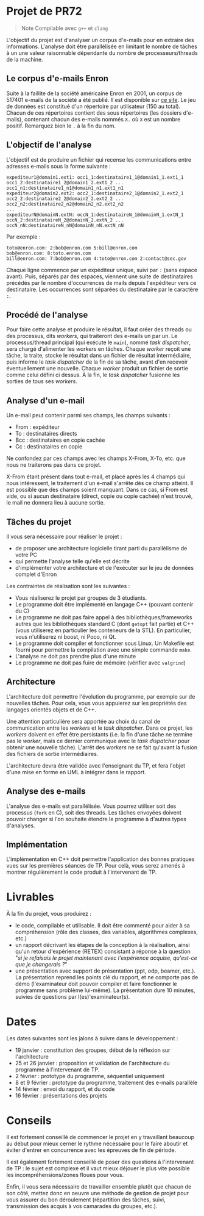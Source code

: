 
# Projet de PR72
> Note 
> Compilable avec `g++` et `clang`


L'objectif du projet est d'analyser un corpus d'e-mails pour en extraire des informations. L'analyse doit être parallélisée en limitant le nombre de tâches à un une valeur raisonnable dépendante du nombre de processeurs/threads de la machine.

## Le corpus d'e-mails Enron

Suite à la faillite de la société américaine Enron en 2001, un corpus de 517401 e-mails de la société a été publié. Il est disponible sur [ce site](https://www.cs.cmu.edu/~./enron/enron_mail_20150507.tar.gz). Le jeu de données est constitué d'un répertoire par utilisateur (150 au total). Chacun de ces répertoires contient des sous répertoires (les dossiers d'e-mails), contenant chacun des e-mails nommés `X.` où `X` est un nombre positif. Remarquez bien le `.` à la fin du nom.

## L'objectif de l'analyse

L'objectif est de produire un fichier qui recense les communications entre adresses e-mails sous la forme suivante :

```
expediteur1@domain1.ext1: occ1_1:destinataire1_1@domain1_1.ext1_1 occ1_2:destinataire1_2@domain1_2.ext1_2 ... occ1_n1:destinataire1_n1@domain1_n1.ext1_n1
expediteur2@domain2.ext2: occ2_1:destinataire2_1@domain2_1.ext2_1 occ2_2:destinataire2_2@domain2_2.ext2_2 ... occ2_n2:destinataire2_n2@domain2_n2.ext2_n2
...
expediteurN@domainN.extN: occN_1:destinataireN_1@domainN_1.extN_1 occN_2:destinataireN_2@domainN_2.extN_2 ... occN_nN:destinataireN_nN@domainN_nN.extN_nN
```

Par exemple :

```
toto@enron.com: 2:bob@enron.com 5:bill@enron.com
bob@enron.com: 8:toto.enron.com
bill@enron.com: 7:bob@enron.com 4:toto@enron.com 2:contact@sec.gov
```

Chaque ligne commence par un expéditeur unique, suivi par `:` (sans espace avant). Puis, séparés par des espaces, viennent une suite de destinataires précédés par le nombre d'occurrences de mails depuis l'expéditeur vers ce destinataire. Les occurrences sont séparées du destinataire par le caractère `:`.

## Procédé de l'analyse

Pour faire cette analyse et produire le résultat, il faut créer des threads ou des processus, dits _workers_, qui traiteront des e-mails un par un. Le processus/thread principal (qui exécute le `main`), nommé *task dispatcher*, sera chargé d'alimenter les *workers* en tâches. Chaque *worker* reçoit une tâche, la traite, stocke le résultat dans un fichier de résultat intermédiaire, puis informe le *task dispatcher* de la fin de sa tâche, avant d'en recevoir éventuellement une nouvelle. Chaque *worker* produit un fichier de sortie comme celui défini ci dessus. À la fin, le *task dispatcher* fusionne les sorties de tous ses *workers*.

## Analyse d'un e-mail

Un e-mail peut contenir parmi ses champs, les champs suivants :

- From : expéditeur
- To : destinataires directs
- Bcc : destinataires en copie cachée
- Cc : destinataires en copie

Ne confondez par ces champs avec les champs X-From, X-To, etc. que nous ne traiterons pas dans ce projet.

X-From étant présent dans tout e-mail, et placé après les 4 champs qui nous intéressent, le traitement d'un e-mail s'arrête dès ce champ atteint. Il est possible que des champs soient manquant. Dans ce cas, si From est vide, ou si aucun destinataire (direct, copie ou copie cachée) n'est trouvé, le mail ne donnera lieu à aucune sortie.

## Tâches du projet

Il vous sera nécessaire pour réaliser le projet :

- de proposer une architecture logicielle tirant parti du parallélisme de votre PC
- qui permette l'analyse telle qu'elle est décrite
- d'implémenter votre architecture et de l'exécuter sur le jeu de données complet d'Enron

Les contraintes de réalisation sont les suivantes :

- Vous réaliserez le projet par groupes de 3 étudiants.
- Le programme doit être implémenté en langage C++ (pouvant contenir du C)
- Le programme ne doit pas faire appel à des bibliothèques/frameworks autres que les bibliothèques standard C (dont `getopt` fait partie) et C++ (vous utiliserez en particulier les conteneurs de la STL). En particulier, vous n'utiliserez ni boost, ni Poco, ni Qt.
- Le programme doit compiler et fonctionner sous Linux. Un Makefile est fourni pour permettre la compilation avec une simple commande `make`.
- L'analyse ne doit pas prendre plus d'une minute
- Le programme ne doit pas fuire de mémoire (vérifier avec `valgrind`)

## Architecture

L'architecture doit permettre l'évolution du programme, par exemple sur de nouvelles tâches. Pour cela, vous vous appuierez sur les propriétés des langages orientés objets et de C++.

Une attention particulière sera apportée au choix du canal de communication entre les *workers* et le *task dispatcher*. Dans ce projet, les *workers* doivent en effet être persistants (i.e. la fin d'une tâche ne termine pas le *worker*, mais ce dernier communique avec le *task dispatcher* pour obtenir une nouvelle tâche). L'arrêt des *workers* ne se fait qu'avant la fusion des fichiers de sortie intermédiaires.

L'architecture devra être validée avec l'enseignant du TP, et fera l'objet d'une mise en forme en UML à intégrer dans le rapport.

## Analyse des e-mails

L'analyse des e-mails est parallélisée. Vous pourrez utiliser soit des processus (`fork` en C), soit des threads. Les tâches envoyées doivent pouvoir changer si l'on souhaite étendre le programme à d'autres types d'analyses.

## Implémentation

L'implémentation en C++ doit permettre l'application des bonnes pratiques vues sur les premières séances de TP. Pour celà, vous serez amenés à montrer régulièrement le code produit à l'intervenant de TP.

# Livrables

À la fin du projet, vous produirez :

- le code, compilable et utilisable. Il doit être commenté pour aider à sa compréhension (rôle des classes, des variables, algorithmes complexes, etc.)
- un rapport décrivant les étapes de la conception à la réalisation, ainsi qu'un retour d'expérience (RETEX) consistant à réponse à la question "*si je refaisais le projet maintenant avec l'expérience acquise, qu'est-ce que je changerais ?*"
- une présentation avec support de présentation (ppt, odp, beamer, etc.). La présentation reprend les points clé du rapport, et ne comporte pas de démo (l'examinateur doit pouvoir compiler et faire fonctionner le programme sans problème lui-même). La présentation dure 10 minutes, suivies de questions par l(es)'examinateur(s).

# Dates

Les dates suivantes sont les jalons à suivre dans le développement :

- 19 janvier : constitution des groupes, début de la réflexion sur l'architecture
- 25 et 26 janvier : proposition et validation de l'architecture du programme à l'intervenant de TP.
- 2 février : prototype du programme, séquentiel uniquement
- 8 et 9 février : prototype du programme, traitement des e-mails parallèle
- 14 février : envoi du rapport, et du code
- 16 février : présentations des projets

# Conseils

Il est fortement conseillé de commencer le projet en y travaillant beaucoup au début pour mieux cerner le rythme nécessaire pour le faire aboutir et éviter d'entrer en concurrence avec les épreuves de fin de période.

Il est également fortement conseillé de poser des questions à l'intervenant de TP : le sujet est complexe et il vaut mieux déjouer le plus vite possible les incompréhensions/zones floues pour vous.

Enfin, il vous sera nécessaire de travailler ensemble plutôt que chacun de son côté, mettez donc en oeuvre une méthode de gestion de projet pour vous assurer du bon déroulement (répartition des tâches, suivi, transmission des acquis à vos camarades du groupes, etc.).

